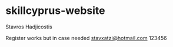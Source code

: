# skillcyprus-website
Stavros Hadjicostis

Register works but in  case needed 
stavxatzi@hotmail.com
123456

